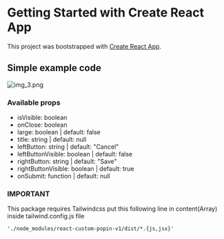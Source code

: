 
# Getting Started with Create React App

This project was bootstrapped with [Create React App](https://github.com/facebook/create-react-app).

## Simple example code
![img_3.png](img_3.png)

### Available props

<ul>
<li>
isVisible: boolean
</li>
<li>
onClose: boolean
</li>
<li>
large: boolean | default: false
</li>
<li>title: string | default: null</li>
<li>leftButton: string | default: "Cancel"</li>
<li>leftButtonVisible: boolean | default: false</li>
<li>rightButton: string | default: "Save"</li>
<li>rightButtonVisible: boolean | default: true</li>
<li>onSubmit: function | default: null</li>
</ul>

### IMPORTANT

This package requires Tailwindcss put this following line in content(Array) inside tailwind.config.js file

``
    './node_modules/react-custom-popin-v1/dist/*.{js,jsx}'
``